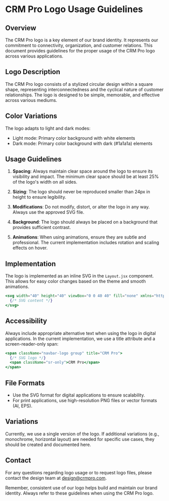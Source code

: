 # CRM Pro Logo Usage Guidelines

## Overview

The CRM Pro logo is a key element of our brand identity. It represents our commitment to connectivity, organization, and customer relations. This document provides guidelines for the proper usage of the CRM Pro logo across various applications.

## Logo Description

The CRM Pro logo consists of a stylized circular design within a square shape, representing interconnectedness and the cyclical nature of customer relationships. The logo is designed to be simple, memorable, and effective across various mediums.

## Color Variations

The logo adapts to light and dark modes:

- Light mode: Primary color background with white elements
- Dark mode: Primary color background with dark (#1a1a1a) elements

## Usage Guidelines

1. **Spacing**: Always maintain clear space around the logo to ensure its visibility and impact. The minimum clear space should be at least 25% of the logo's width on all sides.

2. **Sizing**: The logo should never be reproduced smaller than 24px in height to ensure legibility.

3. **Modifications**: Do not modify, distort, or alter the logo in any way. Always use the approved SVG file.

4. **Background**: The logo should always be placed on a background that provides sufficient contrast.

5. **Animations**: When using animations, ensure they are subtle and professional. The current implementation includes rotation and scaling effects on hover.

## Implementation

The logo is implemented as an inline SVG in the `Layout.jsx` component. This allows for easy color changes based on the theme and smooth animations.

```jsx
<svg width="40" height="40" viewBox="0 0 40 40" fill="none" xmlns="http://www.w3.org/2000/svg" className="w-10 h-10 sm:w-12 sm:h-12 transition-all duration-300 ease-in-out transform group-hover:scale-110">
  {/* SVG content */}
</svg>
```

## Accessibility

Always include appropriate alternative text when using the logo in digital applications. In the current implementation, we use a title attribute and a screen-reader-only span:

```jsx
<span className="navbar-logo group" title="CRM Pro">
  {/* SVG logo */}
  <span className="sr-only">CRM Pro</span>
</span>
```

## File Formats

- Use the SVG format for digital applications to ensure scalability.
- For print applications, use high-resolution PNG files or vector formats (AI, EPS).

## Variations

Currently, we use a single version of the logo. If additional variations (e.g., monochrome, horizontal layout) are needed for specific use cases, they should be created and documented here.

## Contact

For any questions regarding logo usage or to request logo files, please contact the design team at design@crmpro.com.

Remember, consistent use of our logo helps build and maintain our brand identity. Always refer to these guidelines when using the CRM Pro logo.